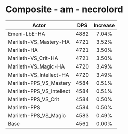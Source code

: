 # Composite - am - necrolord
| Actor | DPS | Increase |
|---|:---:|:---:|
|Emeni-LbE-HA|4882|7.04%|
|Marileth-VS_Mastery-HA|4721|3.52%|
|Marileth-HA|4721|3.50%|
|Marileth-VS_Crit-HA|4721|3.50%|
|Marileth-VS_Magic-HA|4720|3.49%|
|Marileth-VS_Intellect-HA|4720|3.49%|
|Marileth-PPS_VS_Mastery|4584|0.51%|
|Marileth-PPS_VS_Intellect|4584|0.51%|
|Marileth-PPS_VS_Crit|4584|0.50%|
|Marileth-PPS|4584|0.50%|
|Marileth-PPS_VS_Magic|4583|0.49%|
|Base|4561|0.00%|
